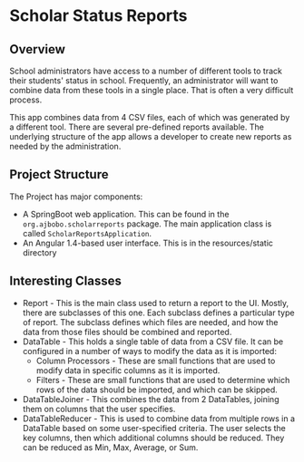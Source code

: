 # Scholar Status Reports

## Overview
School administrators have access to a number of different tools to track their students' status in school. Frequently, an administrator will
want to combine data from these tools in a single place. That is often a very difficult process.

This app combines data from 4 CSV files, each of which was generated by a different tool.
There are several pre-defined reports available. The underlying structure of the app allows a developer
to create new reports as needed by the administration.

## Project Structure
The Project has major components:
* A SpringBoot web application. This can be found in the `org.ajbobo.scholarreports` package. The main application class is called `ScholarReportsApplication`.
* An Angular 1.4-based user interface. This is in the resources/static directory

## Interesting Classes
* Report - This is the main class used to return a report to the UI. Mostly, there are subclasses of this one. 
Each subclass defines a particular type of report. The subclass defines which files are needed, and how the data from those files should be combined and reported.
* DataTable - This holds a single table of data from a CSV file. It can be configured in a number of ways to modify the data as it is imported:
  * Column Processors - These are small functions that are used to modify data in specific columns as it is imported.
  * Filters - These are small functions that are used to determine which rows of the data should be imported, and which can be skipped.
* DataTableJoiner - This combines the data from 2 DataTables, joining them on columns that the user specifies.
* DataTableReducer - This is used to combine data from multiple rows in a DataTable based on some user-specified criteria. 
The user selects the key columns, then which additional columns should be reduced. They can be reduced as Min, Max, Average, or Sum.     
